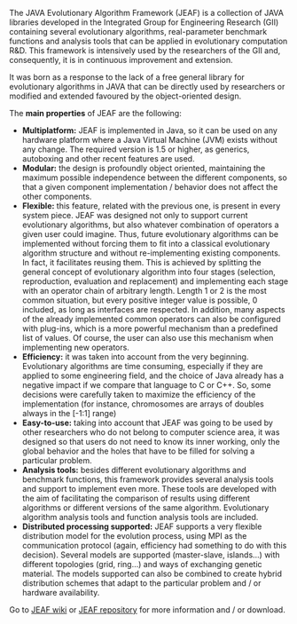 The JAVA Evolutionary Algorithm Framework (JEAF) is a collection of JAVA libraries developed in the Integrated Group for Engineering Research (GII) containing several evolutionary algorithms, real-parameter benchmark functions and analysis tools that can be applied in evolutionary computation R&D. This framework is intensively used by the researchers of the GII and, consequently, it is in continuous improvement and extension.

It was born as a response to the lack of a free general library for evolutionary algorithms in JAVA that can be directly used by researchers or modified and extended favoured by the object-oriented design.

The **main properties** of JEAF are the following:
            
* **Multiplatform:** JEAF is implemented in Java, so it can be used on any hardware platform where a Java Virtual Machine (JVM) exists without any change. The required version is 1.5 or higher, as generics, autoboxing and other recent features are used.
* **Modular:** the design is profoundly object oriented, maintaining the maximum possible independence between the different components, so that a given component implementation / behavior does not affect the other components.
* **Flexible:** this feature, related with the previous one, is present in every system piece. JEAF was designed not only to support current evolutionary algorithms, but also whatever combination of operators a given user could imagine. Thus, future evolutionary algorithms can be implemented without forcing them to fit into a classical evolutionary algorithm structure and without re-implementing existing components. In fact, it facilitates reusing them.  This is achieved by splitting the general concept of evolutionary algorithm into four stages (selection, reproduction, evaluation and replacement) and implementing each stage with an operator chain of arbitrary length. Length 1 or 2 is the most common situation, but every positive integer value is possible, 0 included, as long as interfaces are respected. In addition, many aspects of the already implemented common operators can also be configured with plug-ins, which is a more powerful mechanism than a predefined list of values. Of course, the user can also use this mechanism when implementing new operators.
* **Efficiency:** it was taken into account from the very beginning. Evolutionary algorithms are time consuming, especially if they are applied to some engineering field, and the choice of Java already has a negative impact if we compare that language to C or C++. So, some decisions were carefully taken to maximize the efficiency of the implementation (for instance, chromosomes are arrays of doubles always in the [-1:1] range)
* **Easy-to-use:** taking into account that JEAF was going to be used by other researchers who do not belong to computer science area, it was designed so that users do not need to know its inner working, only the global behavior and the holes that have to be filled for solving a particular problem. 
* **Analysis tools:** besides different evolutionary algorithms and benchmark functions, this framework provides several analysis tools and support to implement even more. These tools are developed with the aim of facilitating the comparison of results using different algorithms or different versions of the same algorithm. Evolutionary algorithm analysis tools and function analysis tools are included.
* **Distributed processing supported:** JEAF supports a very flexible distribution model for the evolution process, using MPI as the communication protocol (again, efficiency had something to do with this decision). Several models are supported (master-slave, islands…) with different topologies (grid, ring…) and ways of exchanging genetic material. The models supported can also be combined to create hybrid distribution schemes that adapt to the particular problem and / or hardware availability.

Go to [JEAF wiki](http://github.com/GII/JEAF/wiki) or [JEAF repository](http://github.com/GII/JEAF) for more information and / or download.
